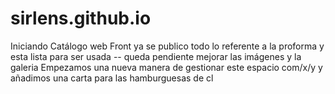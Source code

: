 # sirlens.github.io
Iniciando Catálogo web Front
ya se publico todo lo referente a la proforma y esta lista para ser usada
-- queda pendiente mejorar las imágenes y la galeria
Empezamos una nueva manera de gestionar este espacio com/x/y y añadimos una carta para las hamburguesas de cl